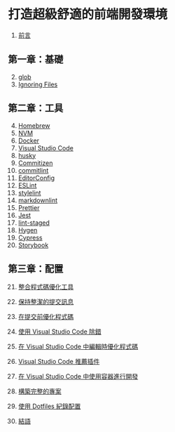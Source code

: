 # 打造超級舒適的前端開發環境

1. [前言]()

## 第一章：基礎

2. [glob]()
3. [Ignoring Files]()

## 第二章：工具

4. [Homebrew]()
5. [NVM]()
6. [Docker]()
7. [Visual Studio Code]()
8. [husky]()
9. [Commitizen]()
10. [commitlint]()
11. [EditorConfig]()
12. [ESLint]()
13. [stylelint]()
14. [markdownlint]()
15. [Prettier]()
16. [Jest]()
17. [lint-staged]()
18. [Hygen]()
19. [Cypress]()
20. [Storybook]()

## 第三章：配置

21. [整合程式碼優化工具]()
22. [保持整潔的提交訊息]()
23. [在提交前優化程式碼]()
24. [使用 Visual Studio Code 除錯]()
25. [在 Visual Studio Code 中編輯時優化程式碼]()
26. [Visual Studio Code 推薦插件]()
27. [在 Visual Studio Code 中使用容器進行開發]()
28. [構築完整的專案]()
29. [使用 Dotfiles 紀錄配置]()

30. [結語]()
